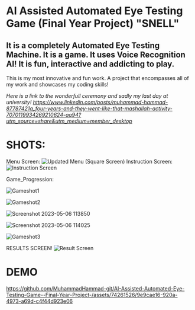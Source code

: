 # AI Assisted Automated Eye Testing Game (Final Year Project) "SNELL"
## It is a completely Automated Eye Testing Machine. It is a game. It uses Voice Recognition AI! It is fun, interactive and addicting to play.
This is my most innovative and fun work. A project that encompasses all of my work and showcases my coding skills!

*Here is a link to the wonderfull ceremony and sadly my last day at university!
https://www.linkedin.com/posts/muhammad-hammad-87787421a_four-years-and-they-went-like-that-mashallah-activity-7070119934269210624-aq94?utm_source=share&utm_medium=member_desktop*


# SHOTS:

Menu Screen:
![Updated Menu (Square Screen)](https://github.com/MuhammadHammad-git/AI-Assisted-Automated-Eye-Testing-Game--Final-Year-Project-/assets/74261526/cf8c9b5e-57ef-44d0-86c4-0b0290cc9ff5)
Instruction Screen:
![Instruction Screen](https://github.com/MuhammadHammad-git/AI-Assisted-Automated-Eye-Testing-Game--Final-Year-Project-/assets/74261526/2528545c-5295-45e9-80b4-2b4e356642b6)

Game_Progression:

![Gameshot1](https://github.com/MuhammadHammad-git/AI-Assisted-Automated-Eye-Testing-Game--Final-Year-Project-/assets/74261526/22350745-79e9-4a34-8587-99b22e9b39d1)

![Gameshot2](https://github.com/MuhammadHammad-git/AI-Assisted-Automated-Eye-Testing-Game--Final-Year-Project-/assets/74261526/3a5f3f44-8628-40c1-baee-06f380243c24)

![Screenshot 2023-05-06 113850](https://github.com/MuhammadHammad-git/AI-Assisted-Automated-Eye-Testing-Game--Final-Year-Project-/assets/74261526/8d144d37-1a4f-4e9d-a4aa-4cf887dadcce)

![Screenshot 2023-05-06 114025](https://github.com/MuhammadHammad-git/AI-Assisted-Automated-Eye-Testing-Game--Final-Year-Project-/assets/74261526/72f8cf69-1978-4795-9335-9621a9551929)

![Gameshot3](https://github.com/MuhammadHammad-git/AI-Assisted-Automated-Eye-Testing-Game--Final-Year-Project-/assets/74261526/e133b332-1bb9-4d3f-9b0f-505ecde0d827)

RESULTS SCREEN!
![Result Screen](https://github.com/MuhammadHammad-git/AI-Assisted-Automated-Eye-Testing-Game--Final-Year-Project-/assets/74261526/7973c7bc-d5e9-4bd4-9594-f496e00fade3)


# DEMO
https://github.com/MuhammadHammad-git/AI-Assisted-Automated-Eye-Testing-Game--Final-Year-Project-/assets/74261526/9e9cae16-920a-4973-a69d-c4f44d923e06
